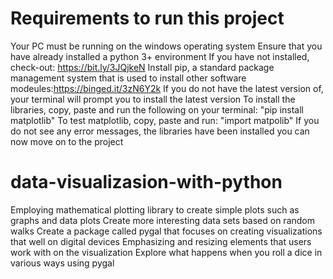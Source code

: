 # Requirements to run this project
Your PC must be running on the windows operating system
Ensure that you have already installed a python 3+ environment
If you have not installed, check-out: https://bit.ly/3JQjkeN
Install pip, a standard package management system that is used to install other software modeules:https://binged.it/3zN6Y2k
If you do not have the latest version of, your terminal will prompt you to install the latest version
To install the libraries, copy, paste and run the following on your terminal: "pip install matplotlib"
To test matplotlib, copy, paste and run: "import matpolib"
If you do not see any error messages, the libraries have been installed you can now move on to the project

# data-visualizasion-with-python
Employing mathematical plotting library to create simple plots such as graphs and data plots 
Create more interesting data sets based on random walks
Create a package called pygal that focuses on creating visualizations that well on digital devices
Emphasizing and resizing elements that users work with on the visualization
Explore what happens when you roll a dice in various ways using pygal 
